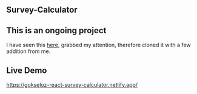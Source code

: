 ## Survey-Calculator

## This is an ongoing project

I have seen this [here](https://stint.co/calculator/), grabbed my attention, therefore cloned it with a few addition from me.

## Live Demo

https://gokseloz-react-survey-calculator.netlify.app/
